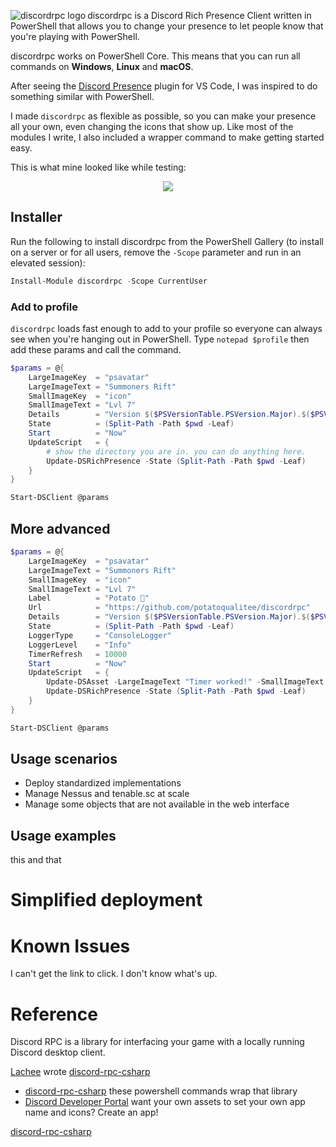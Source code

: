 <img align="left" src=https://user-images.githubusercontent.com/8278033/112738954-e3222000-8f67-11eb-8bcf-fa59b1daa3b1.png alt="discordrpc logo">discordrpc is a Discord Rich Presence Client written in PowerShell that allows you to change your presence to let people know that you're playing with PowerShell.

discordrpc works on PowerShell Core. This means that you can run all commands on <strong>Windows</strong>, <strong>Linux</strong> and <strong>macOS</strong>.

After seeing the [Discord Presence](https://marketplace.visualstudio.com/items?itemName=icrawl.discord-vscode) plugin for VS Code, I was inspired to do something similar with PowerShell.

I made `discordrpc` as flexible as possible, so you can make your presence all your own, even changing the icons that show up. Like most of the modules I write, I also included a wrapper command to make getting started easy.

This is what mine looked like while testing:

<p align="center"><img src=https://user-images.githubusercontent.com/8278033/112739127-094cbd80-8f72-11eb-9f01-4554c0387b2d.png></p>


## Installer

Run the following to install discordrpc from the PowerShell Gallery (to install on a server or for all users, remove the `-Scope` parameter and run in an elevated session):

```powershell
Install-Module discordrpc -Scope CurrentUser
```

### Add to profile

`discordrpc` loads fast enough to add to your profile so everyone can always see when you're hanging out in PowerShell. Type `notepad $profile` then add these params and call the command.

```powershell
$params = @{
    LargeImageKey  = "psavatar"
    LargeImageText = "Summoners Rift"
    SmallImageKey  = "icon"
    SmallImageText = "Lvl 7"
    Details        = "Version $($PSVersionTable.PSVersion.Major).$($PSVersionTable.PSVersion.Minor)"
    State          = (Split-Path -Path $pwd -Leaf)
    Start          = "Now"
    UpdateScript   = {
        # show the directory you are in. you can do anything here.
        Update-DSRichPresence -State (Split-Path -Path $pwd -Leaf)
    }
}

Start-DSClient @params
```

## More advanced

```powershell
$params = @{
    LargeImageKey  = "psavatar"
    LargeImageText = "Summoners Rift"
    SmallImageKey  = "icon"
    SmallImageText = "Lvl 7"
    Label          = "Potato 🥔"
    Url            = "https://github.com/potatoqualitee/discordrpc"
    Details        = "Version $($PSVersionTable.PSVersion.Major).$($PSVersionTable.PSVersion.Minor)"
    State          = (Split-Path -Path $pwd -Leaf)
    LoggerType     = "ConsoleLogger"
    LoggerLevel    = "Info"
    TimerRefresh   = 10000
    Start          = "Now"
    UpdateScript   = {
        Update-DSAsset -LargeImageText "Timer worked!" -SmallImageText "Lvl 10"
        Update-DSRichPresence -State (Split-Path -Path $pwd -Leaf)
    }
}

Start-DSClient @params
```

## Usage scenarios

- Deploy standardized implementations
- Manage Nessus and tenable.sc at scale
- Manage some objects that are not available in the web interface

## Usage examples

this and that

# Simplified deployment

# Known Issues

I can't get the link to click. I don't know what's up.

# Reference

Discord RPC is a library for interfacing your game with a locally running Discord desktop client.

[Lachee](https://github.com/Lachee) wrote [discord-rpc-csharp](https://github.com/Lachee/discord-rpc-csharp/)

- [discord-rpc-csharp](https://github.com/Lachee/discord-rpc-csharp/) these powershell commands wrap that library
- [Discord Developer Portal](https://discord.com/developers/applications/) want your own assets to set your own app name and icons? Create an app!



[discord-rpc-csharp](https://github.com/Lachee/discord-rpc-csharp/)